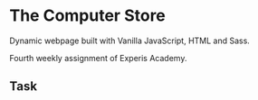 # The Computer Store

Dynamic webpage built with Vanilla JavaScript, HTML and Sass.

Fourth weekly assignment of Experis Academy.

## Task
